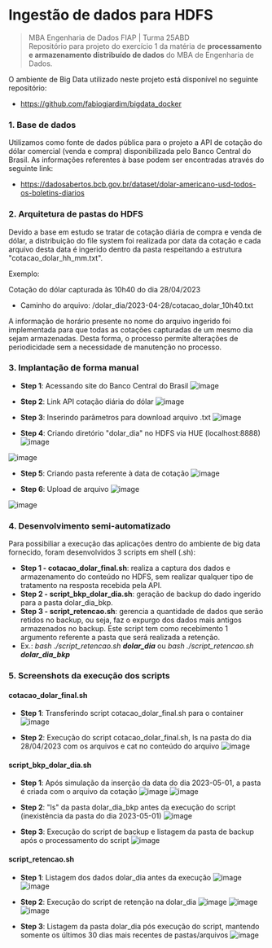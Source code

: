 # <b>Ingestão de dados para HDFS</b>
> MBA Engenharia de Dados FIAP | Turma 25ABD <br>
Repositório para projeto do exercício 1 da matéria de <b>processamento e armazenamento distribuído de dados</b> do MBA de Engenharia de Dados.

O ambiente de Big Data utilizado neste projeto está disponível no seguinte repositório:
- https://github.com/fabiogjardim/bigdata_docker

### <b>1. Base de dados</b>
Utilizamos como fonte de dados pública para o projeto a API de cotação do dólar comercial (venda e compra) disponibilizada pelo Banco Central do Brasil.
As informações referentes à base podem ser encontradas através do seguinte link:
- https://dadosabertos.bcb.gov.br/dataset/dolar-americano-usd-todos-os-boletins-diarios

### <b>2. Arquitetura de pastas do HDFS</b>
Devido a base em estudo se tratar de cotação diária de compra e venda de dólar, a distribuição do file system foi realizada por data da cotação e cada arquivo desta data é ingerido dentro da pasta respeitando a estrutura "cotacao_dolar_hh_mm.txt".

Exemplo:

Cotação do dólar capturada às 10h40 do dia 28/04/2023
- Caminho do arquivo: /dolar_dia/2023-04-28/cotacao_dolar_10h40.txt

A informação de horário presente no nome do arquivo ingerido foi implementada para que todas as cotações capturadas de um mesmo dia sejam armazenadas. Desta forma, o processo permite alterações de periodicidade sem a necessidade de manutenção no processo.

### <b>3. Implantação de forma manual</b>

- <b>Step 1</b>: Acessando site do Banco Central do Brasil
![image](https://github.com/nolrenan/fiap_25abd_pd_ex1/blob/main/prints/manual/01-acesso_portal_bacen.png)

- <b>Step 2</b>: Link API cotação diária do dólar
![image](https://github.com/nolrenan/fiap_25abd_pd_ex1/blob/main/prints/manual/02-cotacao_dolar_portal_bacen.png)

- <b>Step 3</b>: Inserindo parâmetros para download arquivo .txt
![image](https://github.com/nolrenan/fiap_25abd_pd_ex1/blob/main/prints/manual/03-download_json_portal_bacen.png)

- <b>Step 4</b>: Criando diretório "dolar_dia" no HDFS via HUE (localhost:8888)
![image](https://github.com/nolrenan/fiap_25abd_pd_ex1/blob/main/prints/manual/04-criar_pasta_dolar_dia_hdfs.png)

![image](https://github.com/nolrenan/fiap_25abd_pd_ex1/blob/main/prints/manual/05-criar_pasta_dolar_dia_hdfs.png)

- <b>Step 5</b>: Criando pasta referente à data de cotação
![image](https://github.com/nolrenan/fiap_25abd_pd_ex1/blob/main/prints/manual/06-criar_pasta_cotacao_dolar.png)

- <b>Step 6</b>: Upload de arquivo
![image](https://github.com/nolrenan/fiap_25abd_pd_ex1/blob/main/prints/manual/07-upload_file.png)

![image](https://github.com/nolrenan/fiap_25abd_pd_ex1/blob/main/prints/manual/08-arquivo_repositorio.png)


### <b>4. Desenvolvimento semi-automatizado</b>
Para possibiliar a execução das aplicações dentro do ambiente de big data fornecido, foram desenvolvidos 3 scripts em shell (.sh):
- <b>Step 1 - cotacao_dolar_final.sh</b>: realiza a captura dos dados e armazenamento do conteúdo no HDFS, sem realizar qualquer tipo de tratamento na resposta recebida pela API.
- <b>Step 2 - script_bkp_dolar_dia.sh</b>: geração de backup do dado ingerido para a pasta dolar_dia_bkp.
- <b>Step 3 - script_retencao.sh</b>: gerencia a quantidade de dados que serão retidos no backup, ou seja, faz o expurgo dos dados mais antigos armazenados no backup. Este script tem como recebimento 1 argumento referente a pasta que será realizada a retenção. 
- Ex.: <i>bash ./script_retencao.sh <b>dolar_dia</b></i> ou <i>bash ./script_retencao.sh <b>dolar_dia_bkp</b></i> 

### <b>5. Screenshots da execução dos scripts</b>

#### cotacao_dolar_final.sh
- <b>Step 1</b>: Transferindo script cotacao_dolar_final.sh para o container
![image](https://github.com/nolrenan/fiap_25abd_pd_ex1/blob/main/prints/ingestao%20hdfs/transferindo-codigo-container.jpg)

- <b>Step 2</b>: Execução do script cotacao_dolar_final.sh, ls na pasta do dia 28/04/2023 com os arquivos e cat no conteúdo do arquivo
![image](https://github.com/nolrenan/fiap_25abd_pd_ex1/blob/main/prints/ingestao%20hdfs/extracao-ingestao-hdfs.jpg)

#### script_bkp_dolar_dia.sh
- <b>Step 1</b>: Após simulação da inserção da data do dia 2023-05-01, a pasta é criada com o arquivo da cotação
![image](https://github.com/nolrenan/fiap_25abd_pd_ex1/blob/main/prints/backup/backup_1.png)
![image](https://github.com/nolrenan/fiap_25abd_pd_ex1/blob/main/prints/backup/backup_2.png)

- <b>Step 2</b>: "ls" da pasta dolar_dia_bkp antes da execução do script (inexistência da pasta do dia 2023-05-01)
![image](https://github.com/nolrenan/fiap_25abd_pd_ex1/blob/main/prints/backup/backup_3.png)

- <b>Step 3</b>: Execução do script de backup e listagem da pasta de backup após o processamento do script
![image](https://github.com/nolrenan/fiap_25abd_pd_ex1/blob/main/prints/backup/backup_4.png)

#### script_retencao.sh
- <b>Step 1</b>: Listagem dos dados dolar_dia antes da execução
![image](https://github.com/nolrenan/fiap_25abd_pd_ex1/blob/main/prints/retencao/retencao_1.png)
![image](https://github.com/nolrenan/fiap_25abd_pd_ex1/blob/main/prints/retencao/retencao_2.png)

- <b>Step 2</b>: Execução do script de retenção na dolar_dia
![image](https://github.com/nolrenan/fiap_25abd_pd_ex1/blob/main/prints/retencao/retencao_3.png)
![image](https://github.com/nolrenan/fiap_25abd_pd_ex1/blob/main/prints/retencao/retencao_4.png)
![image](https://github.com/nolrenan/fiap_25abd_pd_ex1/blob/main/prints/retencao/retencao_5.png)

- <b>Step 3</b>: Listagem da pasta dolar_dia pós execução do script, mantendo somente os últimos 30 dias mais recentes de pastas/arquivos
![image](https://github.com/nolrenan/fiap_25abd_pd_ex1/blob/main/prints/retencao/retencao_6.png)
